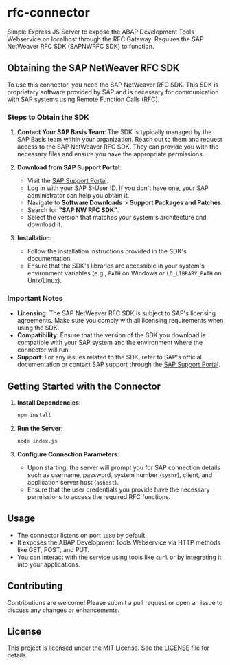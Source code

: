 # rfc-connector

Simple Express JS Server to expose the ABAP Development Tools Webservice on localhost through the RFC Gateway. Requires the SAP NetWeaver RFC SDK (SAPNWRFC SDK) to function.

## Obtaining the SAP NetWeaver RFC SDK

To use this connector, you need the SAP NetWeaver RFC SDK. This SDK is proprietary software provided by SAP and is necessary for communication with SAP systems using Remote Function Calls (RFC).

### Steps to Obtain the SDK

1. **Contact Your SAP Basis Team**: The SDK is typically managed by the SAP Basis team within your organization. Reach out to them and request access to the SAP NetWeaver RFC SDK. They can provide you with the necessary files and ensure you have the appropriate permissions.

2. **Download from SAP Support Portal**:

   - Visit the [SAP Support Portal](https://support.sap.com).
   - Log in with your SAP S-User ID. If you don't have one, your SAP administrator can help you obtain it.
   - Navigate to **Software Downloads** > **Support Packages and Patches**.
   - Search for **"SAP NW RFC SDK"**.
   - Select the version that matches your system's architecture and download it.

3. **Installation**:

   - Follow the installation instructions provided in the SDK's documentation.
   - Ensure that the SDK's libraries are accessible in your system's environment variables (e.g., `PATH` on Windows or `LD_LIBRARY_PATH` on Unix/Linux).

### Important Notes

- **Licensing**: The SAP NetWeaver RFC SDK is subject to SAP's licensing agreements. Make sure you comply with all licensing requirements when using the SDK.
- **Compatibility**: Ensure that the version of the SDK you download is compatible with your SAP system and the environment where the connector will run.
- **Support**: For any issues related to the SDK, refer to SAP's official documentation or contact SAP support through the [SAP Support Portal](https://support.sap.com).

## Getting Started with the Connector

1. **Install Dependencies**:

   ```bash
   npm install
   ```

2. **Run the Server**:

   ```bash
   node index.js
   ```

3. **Configure Connection Parameters**:

   - Upon starting, the server will prompt you for SAP connection details such as username, password, system number (`sysnr`), client, and application server host (`ashost`).
   - Ensure that the user credentials you provide have the necessary permissions to access the required RFC functions.

## Usage

- The connector listens on port `1080` by default.
- It exposes the ABAP Development Tools Webservice via HTTP methods like GET, POST, and PUT.
- You can interact with the service using tools like `curl` or by integrating it into your applications.

## Contributing

Contributions are welcome! Please submit a pull request or open an issue to discuss any changes or enhancements.

## License

This project is licensed under the MIT License. See the [LICENSE](LICENSE) file for details.
